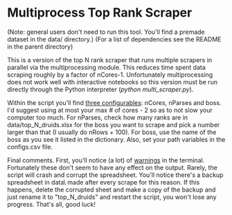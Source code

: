 # Multiprocess Top Rank Scraper  

(Note: general users don't need to run this tool. You'll find a premade dataset in the data/ directory.)
(For a list of dependencies see the README in the parent directory)  

This is a version of the top N rank scraper that runs multiple scrapers in parallel via the multiprocessing module. This reduces time spent data scraping roughly by a factor of nCores-1. Unfortunately multiprocessing does not work well with interactive notebooks so this version must be run directly through the Python interpreter (*python multi_scraper.py*).  

Within the script you'll find [three configurables](https://github.com/msdec321/DataAnalysisWorkbooks/blob/main/warcraftLogs/multiprocess_scraper/multi_scraper.py#L17-L19): nCores, nParses and boss. I'd suggest using at most your max # of cores - 2 so as to not slow your computer too much. For nParses, check how many ranks are in data/top_N_druids.xlsx for the boss you want to scrape and pick a number larger than that (I usually do nRows + 100). For boss, use the name of the boss as you see it listed in the dictionary. Also, set your path variables in the configs.csv file.  

Final comments. First, you'll notice (a lot) of [warnings](https://i.imgur.com/7l8lqEc.png) in the terminal. Fortunately these don't seem to have any effect on the output. Rarely, the script will crash and corrupt the spreadsheet. You'll notice there's a backup spreadsheet in data\ made after every scrape for this reason. If this happens, delete the corrupted sheet and make a copy of the backup and just rename it to "top_N_druids" and restart the script, you won't lose any progress. That's all, good luck!
